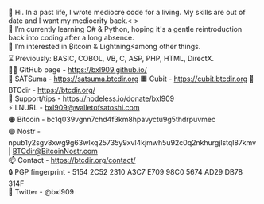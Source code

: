 👋 Hi. In a past life, I wrote mediocre code for a living. My skills are out of date and I want my mediocrity back.<&nbsp;>  
🌱 I’m currently learning C# & Python, hoping it's a gentle reintroduction back into coding after a long absence.  
👀 I’m interested in ₿itcoin & Lightning⚡among other things.  
⌛ Previously: BASIC, COBOL, VB, C, ASP, PHP, HTML, DirectX.  
🧑‍💻 GitHub page - https://bxl909.github.io/  
🍊 SATSuma - https://satsuma.btcdir.org
🟧 Cubit - https://cubit.btcdir.org
📂 BTCdir - https://btcdir.org/  
🧡 Support/tips - https://nodeless.io/donate/bxl909  
⚡ LNURL - bxl909@walletofsatoshi.com  
🟠 Bitcoin - bc1q039vgnn7chd4f3km8hpavyctu9g5thdrpuvmec  
🟣 Nostr - npub1y2sgv8xwg9g63wlxq25735y9xvl4kjmwh5u92c0q2nkhurgjlstql87kmv | BTCdir@BitcoinNostr.com    
📫 Contact - https://btcdir.org/contact/  
🔒 PGP fingerprint - 5154 2C52 2310 A3C7 E709 98C0 5674 AD29 DB78 314F  
🐥 Twitter - @bxl909  





<!---
BXL909/BXL909 is a ✨ special ✨ repository because its `README.md` (this file) appears on your GitHub profile.
You can click the Preview link to take a look at your changes.
--->
